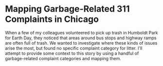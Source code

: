 # Mapping Garbage-Related 311 Complaints in Chicago

When a few of my colleagues volunteered to pick up trash in Humboldt Park for Earth Day, they noticed that areas around bus stops and highway ramps are often full of trash. We wanted to investigate where these kinds of issues arise the most, but found no specific complaint category for litter. I'll attempt to provide some context to this story by using a handful of garbage-related complaint categories and mapping them. 
